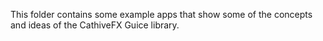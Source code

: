 This folder contains some example apps that show
some of the concepts and ideas of the CathiveFX Guice library.
